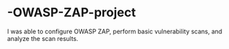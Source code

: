 # -OWASP-ZAP-project
I was able to configure OWASP ZAP, perform basic vulnerability scans, and analyze the scan results. 
